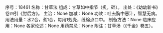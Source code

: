 序号：18461
名称：甘草法
组成：甘草如中指节（炙，碎）。
出处：《幼幼新书》卷四引《肘后方》。
主治：None
加减：None
功效：吐去胸中恶汁，智慧无病。
用法用量：水2合，煮1合，每用1蚬壳，缠绵点口中。
制备方法：None
临床应用：None
各家论述：None
用药禁忌：None
附注：甘草汤（《千金》卷五）。
